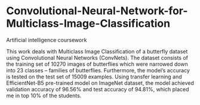 # Convolutional-Neural-Network-for-Multiclass-Image-Classification
Artificial intelligence coursework

This work deals with Multiclass Image Classification of a butterfly dataset using Convolutional Neural Networks (ConvNets). The dataset consists of the training set of 10270 images of butterflies which were narrowed down into 23 classes – families of butterflies. Furthermore, the model’s accuracy is tested on the test set of 15009 examples.
Using transfer learning and EfficientNet-B5 pre-trained model on ImageNet dataset, the model achieved validation accuracy of 96.56% and test accuracy of 94.81%, which placed me in top 10% of the students. 
